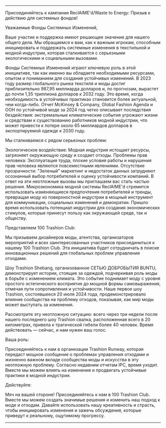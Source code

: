 ---

Присоединяйтесь к кампании ReclAIME'd/Waste to Energy: Призыв к действию для системных фондов!

Уважаемые Фонды Системных Изменений,

Ваше участие и поддержка имеют решающее значение для нашего общего дела. Мы обращаемся к вам, как к важным игрокам, способным инициировать и поддержать системные изменения в текстильной и модной индустрии, которая сталкивается с серьезными экологическими и социальными вызовами.

Фонды Системных Изменений играют ключевую роль в этой инициативе, так как именно вы обладаете необходимыми ресурсами, опытом и пониманием для создания устойчивых изменений. В 2023 году размер глобального рынка текстиля и моды достиг приблизительно 987,95 миллиарда долларов и, по прогнозам, вырастет до почти 1,35 триллиона долларов к 2032 году. Это время, когда необходимость в устойчивых практиках становится более актуальной, чем когда-либо. Отчет McKinsey & Company, Global Fashion Agenda и ООН по устойчивой моде за 2024 год четко описывает последствия бездействия: экстремальные климатические события угрожают жизни и средствам к существованию работников модной индустрии, что может привести к потере около 65 миллиардов долларов в экспортируемой одежде к 2030 году.

Мы сталкиваемся с рядом серьезных проблем:

Экологическое воздействие: Модная индустрия истощает ресурсы, загрязняет окружающую среду и создает отходы.
Проблемы прав человека: Эксплуатация труда, плохие условия работы и нарушения прав человека являются повсеместными явлениями.
Отсутствие прозрачности: "Зеленый" маркетинг и недостаток данных затрудняют осознанный выбор потребителей и оценку устойчивости компаний.
В ответ на эти неотложные вызовы мы приглашаем вас стать частью решения. Микроэкономика модной системы ReclAIME'd стремится использовать изменяющиеся предпочтения потребителей и тренды, превращая моду из поверхностной индустрии в мощный инструмент для коммуникации, социальных изменений и демократии. Пришло время использовать потенциал индустрии для создания экономических стимулов, которые принесут пользу как окружающей среде, так и обществу.

Представляем 100 Trashion Club:

Мы призываем дизайнеров моды, агентства, организаторов мероприятий и всех заинтересованных участников присоединиться к нашему 100 Trashion Club. Эта инициатива будет сотрудничать в поиске инновационных решений для глобальных проблем управления отходами.

Шоу Trashion Shebang, организованное СЕТЬЮ ДОБРОБЫТИЯ BUNTU, демонстрирует истории, стоящие за одеждой, подчеркивая роль моды в борьбе с изменением климата. Это событие поднимает моду с уровня простого эстетического восприятия до мощной формы самовыражения, отмечая пути сопротивления и устойчивости. Наше первое шоу Trashion, состоявшееся 20 июля 2024 года, продемонстрировало влияние сообщества на проблему отходов, показывая, как мир моды может выступать за изменения.

Рассмотрите эту неотложную ситуацию: всего через три недели после нашего последнего шоу Trashion свалка, расположенная всего в 20 километрах, привела к трагической гибели более 40 человек. Время действовать — сейчас, и нам нужен ваш голос.

Ваша роль:

Присоединяйтесь к нам в организации Trashion Runway, которая передаст мощное сообщение о проблемах управления отходами и жизненно важном вкладе сообщества моды и искусства в эту неотложную проблему. Согласно недавним отчетам IPC, время уходит. Вместе мы можем влиять на изменения и продвигать устойчивые практики в модной индустрии.

Действуйте:

Мяч на вашей стороне! Присоединяйтесь к нам в 100 Trashion Club. Вместе мы можем создать значимые решения и изменить наш подход к моде и отходам. Давайте использовать нашу креативность и страсть, чтобы инициировать изменения и зажечь обсуждения, которые приведут к реальному, ощутимому прогрессу.

---